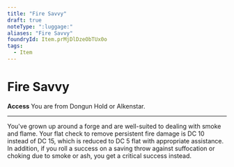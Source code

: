 ```yaml
---
title: "Fire Savvy"
draft: true
noteType: ":luggage:"
aliases: "Fire Savvy"
foundryId: Item.prMjDlDzeObTUx0o
tags:
  - Item
---
```


# Fire Savvy

**Access** You are from Dongun Hold or Alkenstar.

* * *

You've grown up around a forge and are well-suited to dealing with smoke and flame. Your flat check to remove persistent fire damage is DC 10 instead of DC 15, which is reduced to DC 5 flat with appropriate assistance. In addition, if you roll a success on a saving throw against suffocation or choking due to smoke or ash, you get a critical success instead.
